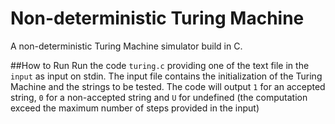 # Non-deterministic Turing Machine

A non-deterministic Turing Machine simulator build in C.

##How to Run
Run the code `turing.c` providing one of the text file in the `input` as input on stdin. The input file contains the initialization of the Turing Machine and the strings to be tested.
The code will output `1` for an accepted string, `0` for a non-accepted string and `U` for undefined (the computation exceed the maximum number of steps provided in the input)
